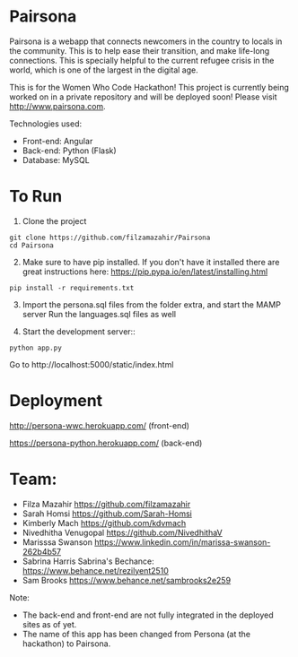# Pairsona
Pairsona is a webapp that connects newcomers in the country to locals in the community. This is to help ease their transition, and make life-long connections. This is specially helpful to the current refugee crisis in the world, which is one of the largest in the digital age.

This is for the Women Who Code Hackathon! This project is currently being worked on in a private repository and will be deployed soon! Please visit http://www.pairsona.com.


Technologies used:
- Front-end: Angular
- Back-end: Python (Flask)
- Database: MySQL

# To Run

1) Clone the project
```
git clone https://github.com/filzamazahir/Pairsona
cd Pairsona
```

2) Make sure to have pip installed. If you don't have it installed there are great instructions here: https://pip.pypa.io/en/latest/installing.html
```
pip install -r requirements.txt
```

3) Import the persona.sql files from the folder extra, and start the MAMP server
Run the languages.sql files as well

4)  Start the development server::
```
python app.py
```
Go to http://localhost:5000/static/index.html


# Deployment

http://persona-wwc.herokuapp.com/  (front-end)

https://persona-python.herokuapp.com/  (back-end)


# Team:
- Filza Mazahir  https://github.com/filzamazahir
- Sarah Homsi  https://github.com/Sarah-Homsi
- Kimberly Mach https://github.com/kdvmach
- Nivedhitha Venugopal  https://github.com/NivedhithaV
- Marisssa Swanson  https://www.linkedin.com/in/marissa-swanson-262b4b57
- Sabrina Harris  Sabrina's Bechance: https://www.behance.net/rezilyent2510
- Sam Brooks  https://www.behance.net/sambrooks2e259

Note: 
- The back-end and front-end are not fully integrated in the deployed sites as of yet.
- The name of this app has been changed from Persona (at the hackathon) to Pairsona. 
